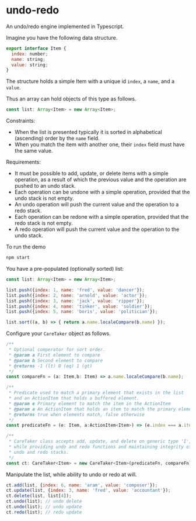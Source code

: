 # undo-redo

An undo/redo engine implemented in Typescript.

Imagine you have the following data structure.

```javascript
export interface Item {
  index: number;
  name: string;
  value: string;
}
```

The structure holds a simple Item with a unique id `index`, a `name`, and a `value`.

Thus an array can hold objects of this type as follows.

```javascript
const list: Array<Item> = new Array<Item>;
```

Constraints:

- When the list is presented typically it is sorted in alphabetical (ascending) order by the `name` field.
- When you match the item with another one, their `index` field must have the same value.

Requirements:

- It must be possible to add, update, or delete items with a simple operation, as a result of which the previous value and the operation are pushed to an undo stack.
- Each operation can be undone with a simple operation, provided that the undo stack is not empty.
- An undo operation will push the current value and the operation to a redo stack.
- Each operation can be redone with a simple operation, provided that the redo stack is not empty.
- A redo operation will push the current value and the operation to the undo stack.

To run the demo

```bash
npm start
```

You have a pre-populated (optionally sorted) list:

```javascript
const list: Array<Item> = new Array<Item>;

list.push({index: 1, name: 'fred', value: 'dancer'});
list.push({index: 2, name: 'arnold', value: 'actor'});
list.push({index: 3, name: 'jack', value: 'ripper'});
list.push({index: 4, name: 'tinker', value: 'soldier'});
list.push({index: 5, name: 'boris', value: 'politician'});

list.sort((a, b) => { return a.name.localeCompare(b.name) });
```

Configure your `CareTaker` object as follows.

```javascript
/**
 * Optional comperator for sort order.
 * @param a First element to compare
 * @param b Second element to compare
 * @returns -1 (lt) 0 (eq) 1 (gt)
 */
const compareFn = (a: Item,b: Item) => a.name.localeCompare(b.name);

/**
 * Predicate used to match a primary element that exists in the list
 * and an ActionItem that holds a buffered element.
 * @param e Primary element to match the item in the ActionItem
 * @param a An ActionItem that holds an item to match the primary element
 * @returns true when elements match, false otherwise
 */
const predicateFn = (e: Item, a:ActionItem<Item>) => (e.index === a.item.index);

/**
 * CareTaker class accepts add, update, and delete on generic type 'I',
 * while providing undo and redo functions and maintaining integrity of
 * undo and redo stacks.
 */
const ct: CareTaker<Item> = new CareTaker<Item>(predicateFn, compareFn);
```

Manipulate the list, while ability to undo or redo at will.

```javascript
ct.add(list, {index: 6, name: 'aram', value: 'composer'});
ct.update(list, {index: 3, name: 'fred', value: 'accountant'});
ct.delete(list, list[4]);
ct.undo(list); // undo delete
ct.undo(list); // undo update
ct.redo(list); // redo update
```
